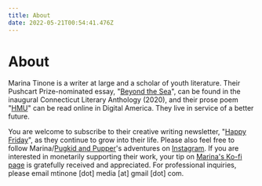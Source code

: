 ```yaml
---
title: About
date: 2022-05-21T00:54:41.476Z
---
```

# About

Marina Tinone is a writer at large and a scholar of youth literature. Their Pushcart Prize-nominated essay, "[Beyond the Sea](https://www.mtinone.com/portfolio/beyond-the-sea/)", can be found in the inaugural Connecticut Literary Anthology (2020), and their prose poem "[HMU](https://www.mtinone.com/portfolio/hmu/)" can be read online in Digital America. They live in service of a better future. 

You are welcome to subscribe to their creative writing newsletter, "[Happy Friday](https://buttondown.email/mtinone)", as they continue to grow into their life. Please also feel free to follow Marina/[Pugkid and Pupper](https://www.mtinone.com/portfolio/pugkid-and-pupper/)'s adventures on [Instagram](https://www.instagram.com/mtinone/). If you are interested in monetarily supporting their work, your tip on [Marina's Ko-fi page](https://ko-fi.com/mtinone) is gratefully received and appreciated. For professional inquiries, please email mtinone \[dot] media \[at] gmail \[dot] com.
